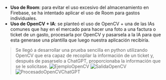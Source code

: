 * **Uso de Room**: para evitar el uso excesivo del almacenamiento en Firebase, se ha intentado aplicar el uso de Room para gastos individuales.
* **Uso de OpenCV + IA**: se planteó el uso de OpenCV + una de las IAs comunes que hay en el mercado para hacer una foto a una factura o ticket de un gasto, procesarla por OpenCV y pasarsela a la IA para que esta generase una plantilla que luego nuestra aplicación recibiría.
> Se llegó a desarrollar una prueba sencilla en python utilizando OpenCV que era capaz de recopilar la información de un ticket y, después de pasarselo a ChatGPT, proporcionaba la información que se le solicitase.
![EjemploOpenCV](https://github.com/alvaroddiaz/APM/assets/112855052/c43bef06-cb6c-44b0-8f69-bf155598f3fe)
![SalidaOpenCV](https://github.com/alvaroddiaz/APM/assets/112855052/5b491fe9-fee8-4653-9ed8-9680eb4fd386)
![ProcesadoOpenCVChatGPT](https://github.com/alvaroddiaz/APM/assets/112855052/98fd6c3d-be71-4e0d-945e-1532e8c3bb14)
